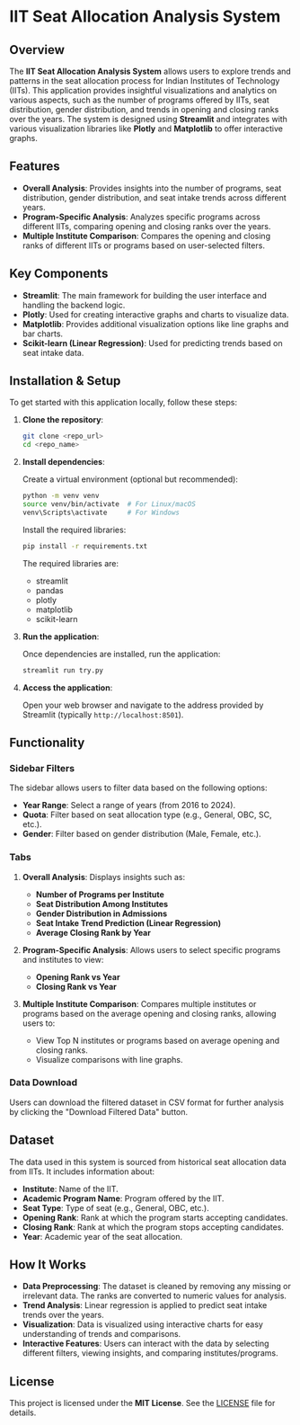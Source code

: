 # IIT Seat Allocation Analysis System

## Overview

The **IIT Seat Allocation Analysis System** allows users to explore trends and patterns in the seat allocation process for Indian Institutes of Technology (IITs). This application provides insightful visualizations and analytics on various aspects, such as the number of programs offered by IITs, seat distribution, gender distribution, and trends in opening and closing ranks over the years. The system is designed using **Streamlit** and integrates with various visualization libraries like **Plotly** and **Matplotlib** to offer interactive graphs.

## Features

- **Overall Analysis**: Provides insights into the number of programs, seat distribution, gender distribution, and seat intake trends across different years.
- **Program-Specific Analysis**: Analyzes specific programs across different IITs, comparing opening and closing ranks over the years.
- **Multiple Institute Comparison**: Compares the opening and closing ranks of different IITs or programs based on user-selected filters.

## Key Components

- **Streamlit**: The main framework for building the user interface and handling the backend logic.
- **Plotly**: Used for creating interactive graphs and charts to visualize data.
- **Matplotlib**: Provides additional visualization options like line graphs and bar charts.
- **Scikit-learn (Linear Regression)**: Used for predicting trends based on seat intake data.

## Installation & Setup

To get started with this application locally, follow these steps:

1. **Clone the repository**:

    ```bash
    git clone <repo_url>
    cd <repo_name>
    ```

2. **Install dependencies**:

    Create a virtual environment (optional but recommended):

    ```bash
    python -m venv venv
    source venv/bin/activate  # For Linux/macOS
    venv\Scripts\activate     # For Windows
    ```

    Install the required libraries:

    ```bash
    pip install -r requirements.txt
    ```

    The required libraries are:
    - streamlit
    - pandas
    - plotly
    - matplotlib
    - scikit-learn

3. **Run the application**:

    Once dependencies are installed, run the application:

    ```bash
    streamlit run try.py
    ```

4. **Access the application**:

    Open your web browser and navigate to the address provided by Streamlit (typically `http://localhost:8501`).

## Functionality

### Sidebar Filters
The sidebar allows users to filter data based on the following options:
- **Year Range**: Select a range of years (from 2016 to 2024).
- **Quota**: Filter based on seat allocation type (e.g., General, OBC, SC, etc.).
- **Gender**: Filter based on gender distribution (Male, Female, etc.).

### Tabs

1. **Overall Analysis**: Displays insights such as:
   - **Number of Programs per Institute**
   - **Seat Distribution Among Institutes**
   - **Gender Distribution in Admissions**
   - **Seat Intake Trend Prediction (Linear Regression)**
   - **Average Closing Rank by Year**

2. **Program-Specific Analysis**: Allows users to select specific programs and institutes to view:
   - **Opening Rank vs Year**
   - **Closing Rank vs Year**
   
3. **Multiple Institute Comparison**: Compares multiple institutes or programs based on the average opening and closing ranks, allowing users to:
   - View Top N institutes or programs based on average opening and closing ranks.
   - Visualize comparisons with line graphs.

### Data Download

Users can download the filtered dataset in CSV format for further analysis by clicking the "Download Filtered Data" button.

## Dataset

The data used in this system is sourced from historical seat allocation data from IITs. It includes information about:

- **Institute**: Name of the IIT.
- **Academic Program Name**: Program offered by the IIT.
- **Seat Type**: Type of seat (e.g., General, OBC, etc.).
- **Opening Rank**: Rank at which the program starts accepting candidates.
- **Closing Rank**: Rank at which the program stops accepting candidates.
- **Year**: Academic year of the seat allocation.

## How It Works

- **Data Preprocessing**: The dataset is cleaned by removing any missing or irrelevant data. The ranks are converted to numeric values for analysis.
- **Trend Analysis**: Linear regression is applied to predict seat intake trends over the years.
- **Visualization**: Data is visualized using interactive charts for easy understanding of trends and comparisons.
- **Interactive Features**: Users can interact with the data by selecting different filters, viewing insights, and comparing institutes/programs.

## License

This project is licensed under the **MIT License**. See the [LICENSE](LICENSE) file for details.
